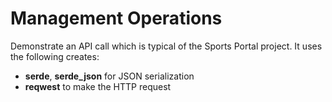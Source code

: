 # Management Operations

Demonstrate an API call which is typical of the Sports Portal project.
It uses the following creates:
- **serde**, **serde_json** for JSON serialization
- **reqwest** to make the HTTP request

